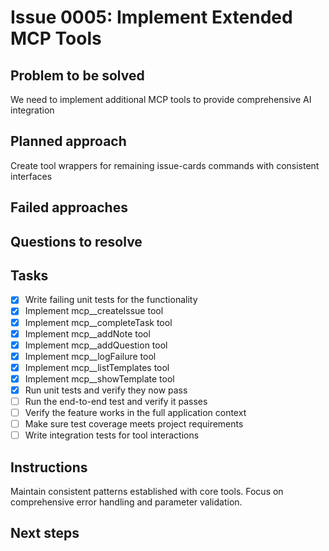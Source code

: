 # Issue 0005: Implement Extended MCP Tools

## Problem to be solved
We need to implement additional MCP tools to provide comprehensive AI integration

## Planned approach
Create tool wrappers for remaining issue-cards commands with consistent interfaces

## Failed approaches


## Questions to resolve


## Tasks
- [x] Write failing unit tests for the functionality
- [x] Implement mcp__createIssue tool
- [x] Implement mcp__completeTask tool
- [x] Implement mcp__addNote tool
- [x] Implement mcp__addQuestion tool
- [x] Implement mcp__logFailure tool
- [x] Implement mcp__listTemplates tool
- [x] Implement mcp__showTemplate tool
- [x] Run unit tests and verify they now pass
- [ ] Run the end-to-end test and verify it passes
- [ ] Verify the feature works in the full application context
- [ ] Make sure test coverage meets project requirements
- [ ] Write integration tests for tool interactions

## Instructions
Maintain consistent patterns established with core tools. Focus on comprehensive error handling and parameter validation.

## Next steps

